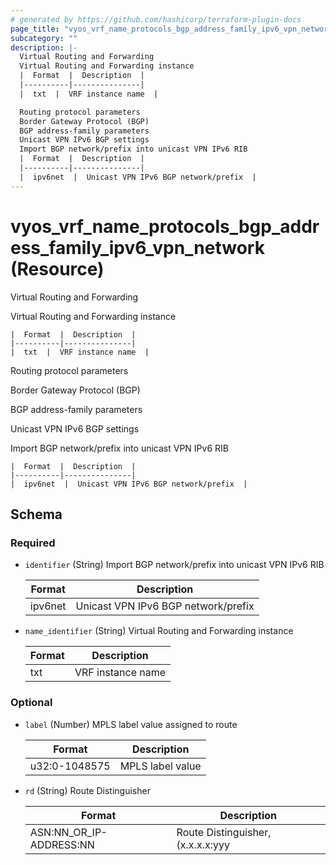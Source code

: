 ```yaml
---
# generated by https://github.com/hashicorp/terraform-plugin-docs
page_title: "vyos_vrf_name_protocols_bgp_address_family_ipv6_vpn_network Resource - vyos"
subcategory: ""
description: |-
  Virtual Routing and Forwarding
  Virtual Routing and Forwarding instance
  |  Format  |  Description  |
  |----------|---------------|
  |  txt  |  VRF instance name  |

  Routing protocol parameters
  Border Gateway Protocol (BGP)
  BGP address-family parameters
  Unicast VPN IPv6 BGP settings
  Import BGP network/prefix into unicast VPN IPv6 RIB
  |  Format  |  Description  |
  |----------|---------------|
  |  ipv6net  |  Unicast VPN IPv6 BGP network/prefix  |
---
```


# vyos_vrf_name_protocols_bgp_address_family_ipv6_vpn_network (Resource)

Virtual Routing and Forwarding

Virtual Routing and Forwarding instance

    |  Format  |  Description  |
    |----------|---------------|
    |  txt  |  VRF instance name  |

Routing protocol parameters

Border Gateway Protocol (BGP)

BGP address-family parameters

Unicast VPN IPv6 BGP settings

Import BGP network/prefix into unicast VPN IPv6 RIB

    |  Format  |  Description  |
    |----------|---------------|
    |  ipv6net  |  Unicast VPN IPv6 BGP network/prefix  |



<!-- schema generated by tfplugindocs -->
## Schema

### Required

- `identifier` (String) Import BGP network/prefix into unicast VPN IPv6 RIB

    |  Format  |  Description  |
    |----------|---------------|
    |  ipv6net  |  Unicast VPN IPv6 BGP network/prefix  |
- `name_identifier` (String) Virtual Routing and Forwarding instance

    |  Format  |  Description  |
    |----------|---------------|
    |  txt  |  VRF instance name  |

### Optional

- `label` (Number) MPLS label value assigned to route

    |  Format  |  Description  |
    |----------|---------------|
    |  u32:0-1048575  |  MPLS label value  |
- `rd` (String) Route Distinguisher

    |  Format  |  Description  |
    |----------|---------------|
    |  ASN:NN_OR_IP-ADDRESS:NN  |  Route Distinguisher, (x.x.x.x:yyy|xxxx:yyyy)  |
